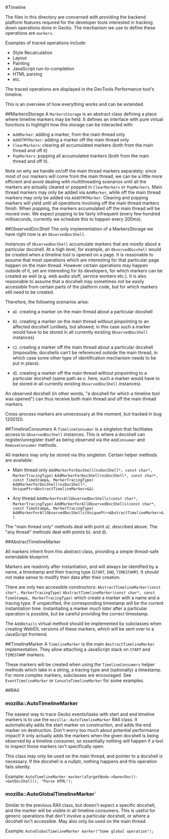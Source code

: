 
#Timeline

The files in this directory are concerned with providing the backend platform features required for the developer tools interested in tracking down operations done in Gecko. The mechanism we use to define these operations are `markers`.

Examples of traced operations include:

* Style Recalculation
* Layout
* Painting
* JavaScript run-to-completion
* HTML parsing
* etc.

The traced operations are displayed in the DevTools Performance tool's timeline.

This is an overview of how everything works and can be extended.

##MarkersStorage
A `MarkersStorage` is an abstract class defining a place where timeline markers may be held. It defines an interface with pure virtual functions to highlight how this storage can be interacted with:

- `AddMarker`: adding a marker, from the main thread only
- `AddOTMTMarker`: adding a marker off the main thread only
- `ClearMarkers`: clearing all accumulated markers (both from the main thread and off it)
- `PopMarkers`: popping all accumulated markers (both from the main thread and off it).

Note on why we handle on/off the main thread markers separately: since most of our markers will come from the main thread, we can be a little more efficient and avoid dealing with multithreading scenarios until all the markers are actually cleared or popped in `ClearMarkers` or `PopMarkers`. Main thread markers may only be added via `AddMarker`, while off the main thread markers may only be added via `AddOTMTMarker`. Clearing and popping markers will yield until all operations involving off the main thread markers finish. When popping, the markers accumulated off the main thread will be moved over. We expect popping to be fairly infrequent (every few hundred milliseconds, currently we schedule this to happen every 200ms).

##ObservedDocShell
The only implementation of a MarkersStorage we have right now is an `ObservedDocShell`.

Instances of `ObservedDocShell` accumulate markers that are *mostly* about a particular docshell. At a high level, for example, an `ObservedDocshell` would be created when a timeline tool is opened on a page. It is reasonable to assume that most operations which are interesting for that particular page happen on the main thread. However certain operations may happen outside of it, yet are interesting for its developers, for which markers can be created as well (e.g. web audio stuff, service workers etc.). It is also reasonable to assume that a docshell may sometimes not be easily accessible from certain parts of the platform code, but for which markers still need to be created.

Therefore, the following scenarios arise:

- a). creating a marker on the main thread about a particular docshell

- b). creating a marker on the main thread without pinpointing to an affected docshell (unlikely, but allowed; in this case such a marker would have to be stored in all currently existing `ObservedDocShell` instances)

- c). creating a marker off the main thread about a particular docshell (impossible; docshells can't be referenced outside the main thread, in which case some other type of identification mechanism needs to be put in place).

- d). creating a marker off the main thread without pinpointing to a particular docshell (same path as c. here, such a marker would have to be stored in all currently existing `ObservedDocShell` instances).

An observed docshell (in other words, "a docshell for which a timeline tool was opened") can thus receive both main thread and off the main thread markers.

Cross-process markers are unnecessary at the moment, but tracked in bug 1200120.

##TimelineConsumers
A `TimelineConsumer` is a singleton that facilitates access to `ObservedDocShell` instances. This is where a docshell can register/unregister itself as being observed via the `AddConsumer` and `RemoveConsumer` methods.

All markers may only be stored via this singleton. Certain helper methods are available:

* Main thread only
`AddMarkerForDocShell(nsDocShell*, const char*, MarkerTracingType)`
`AddMarkerForDocShell(nsDocShell*, const char*, const TimeStamp&, MarkerTracingType)`
`AddMarkerForDocShell(nsDocShell*, UniquePtr<AbstractTimelineMarker>&&)`

* Any thread
`AddMarkerForAllObservedDocShells(const char*, MarkerTracingType)`
`AddMarkerForAllObservedDocShells(const char*, const TimeStamp&, MarkerTracingType)`
`AddMarkerForAllObservedDocShells(UniquePtr<AbstractTimelineMarker>&)`

The "main thread only" methods deal with point a). described above. The "any thread" methods deal with points b). and d).

##AbstractTimelineMarker

All markers inherit from this abstract class, providing a simple thread-safe extendable blueprint.

Markers are readonly after instantiation, and will always be identified by a name, a timestamp and their tracing type (`START`, `END`, `TIMESTAMP`). It *should not* make sense to modify their data after their creation.

There are only two accessible constructors:
`AbstractTimelineMarker(const char*, MarkerTracingType)`
`AbstractTimelineMarker(const char*, const TimeStamp&, MarkerTracingType)`
which create a marker with a name and a tracing type. If unspecified, the corresponding timestamp will be the current instantiation time. Instantiating a marker *much later* after a particular operation is possible, but be careful providing the correct timestamp.

The `AddDetails` virtual method should be implemented by subclasses when creating WebIDL versions of these markers, which will be sent over to a JavaScript frontend.

##TimelineMarker
A `TimelineMarker` is the main `AbstractTimelineMarker` implementation. They allow attaching a JavaScript stack on `START` and `TIMESTAMP` markers.

These markers will be created when using the `TimelineConsumers` helper methods which take in a string, a tracing type and (optionally) a timestamp. For more complex markers, subclasses are encouraged. See `EventTimelineMarker` or `ConsoleTimelineMarker` for some examples.

##RAII

### mozilla::AutoTimelineMarker

The easiest way to trace Gecko events/tasks with start and end timeline markers is to use the `mozilla::AutoTimelineMarker` RAII class. It automatically adds the start marker on construction, and adds the end marker on destruction. Don't worry too much about potential performance impact! It only actually adds the markers when the given docshell is being observed by a timeline consumer, so essentially nothing will happen if a tool to inspect those markers isn't specifically open.

This class may only be used on the main thread, and pointer to a docshell is necessary. If the docshell is a nullptr, nothing happens and this operation fails silently.

Example: `AutoTimelineMarker marker(aTargetNode->OwnerDoc()->GetDocShell(), "Parse HTML");`

### mozilla::AutoGlobalTimelineMarker`

Similar to the previous RAII class, but doesn't expect a specific docshell, and the marker will be visible in all timeline consumers. This is useful for generic operations that don't involve a particular docshell, or where a docshell isn't accessible. May also only be used on the main thread.

Example: `AutoGlobalTimelineMarker marker("Some global operation");`
